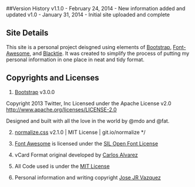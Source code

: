 ##Version History
v1.1.0 - February 24, 2014 - New information added and updated
v1.0 - January 31, 2014 - Initial site uploaded and complete

## Site Details
 
 This site is a personal project deisgned using elements of [Bootstrap](http://www.getbootstrap.com/), [Font-Awesome](http://fontawesome.io), and [Blacktie](http://www.blacktie.co). It was created to simplify the process of putting my personal information in one place in neat and tidy format. 
 
 ## Copyrights and Licenses
 
 1) [Bootstrap](http://www.getbootstrap.com/) v3.0.0
 
  Copyright 2013 Twitter, Inc
  Licensed under the Apache License v2.0
  http://www.apache.org/licenses/LICENSE-2.0
 
  Designed and built with all the love in the world by @mdo and @fat.

 2) [normalize.css](http://necolas.github.io/normalize.css/) v2.1.0 | MIT License | git.io/normalize */

 3) [Font Awesome](http://fontawesome.io) is licensed under the [SIL Open Font License](http://scripts.sil.org/cms/scripts/page.php?site_id=nrsi&id=OFL)

 4) vCard Format original developed by [Carlos Alvarez](http://alvarez.is)

 5) All Code used is under the [MIT License](http://opensource.org/licenses/mit-license.html)

 6) Personal information and writing copyright [Jose JR Vazquez](http://www.josejrvazquez.com)